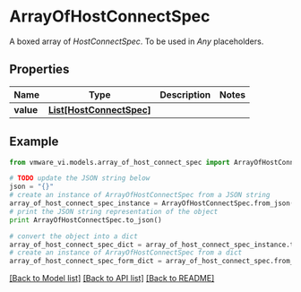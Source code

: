 # ArrayOfHostConnectSpec

A boxed array of *HostConnectSpec*. To be used in *Any* placeholders. 

## Properties
Name | Type | Description | Notes
------------ | ------------- | ------------- | -------------
**value** | [**List[HostConnectSpec]**](HostConnectSpec.md) |  | 

## Example

```python
from vmware_vi.models.array_of_host_connect_spec import ArrayOfHostConnectSpec

# TODO update the JSON string below
json = "{}"
# create an instance of ArrayOfHostConnectSpec from a JSON string
array_of_host_connect_spec_instance = ArrayOfHostConnectSpec.from_json(json)
# print the JSON string representation of the object
print ArrayOfHostConnectSpec.to_json()

# convert the object into a dict
array_of_host_connect_spec_dict = array_of_host_connect_spec_instance.to_dict()
# create an instance of ArrayOfHostConnectSpec from a dict
array_of_host_connect_spec_form_dict = array_of_host_connect_spec.from_dict(array_of_host_connect_spec_dict)
```
[[Back to Model list]](../README.md#documentation-for-models) [[Back to API list]](../README.md#documentation-for-api-endpoints) [[Back to README]](../README.md)


